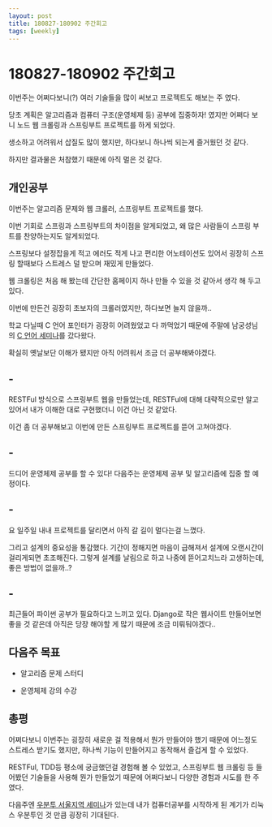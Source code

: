 ```yaml
---
layout: post
title: 180827-180902 주간회고
tags: [weekly]
---
```


# 180827-180902 주간회고

이번주는 어쩌다보니(?) 여러 기술들을 많이 써보고 프로젝트도 해보는 주 였다.

당초 계획은 알고리즘과 컴퓨터 구조(운영체제 등) 공부에 집중하자! 였지만 어쩌다 보니 노드 웹 크롤링과 스프링부트 프로젝트를 하게 되었다.

생소하고 어려워서 삽질도 많이 했지만, 하다보니 하나씩 되는게 즐거웠던 것 같다.

하지만 결과물은 처참했기 때문에 아직 멀은 것 같다.



## 개인공부

이번주는 알고리즘 문제와 웹 크롤러, 스프링부트 프로젝트를 했다.

이번 기회로 스프링과 스프링부트의 차이점을 알게되었고, 왜 많은 사람들이 스프링 부트를 찬양하는지도 알게되었다.

스프링보다 설정잡을게 적고 에러도 적게 나고 편리한 어노테이션도 있어서 굉장히 스프링 할때보다 스트레스 덜 받으며 재밌게 만들었다.

웹 크롤링은 처음 해 봤는데 간단한 홈페이지 하나 만들 수 있을 것 같아서 생각 해 두고 있다. 

이번에 만든건 굉장히 초보자의 크롤러였지만, 하다보면 늘지 않을까..

학교 다닐때 C 언어 포인터가 굉장히 어려웠었고 다 까먹었기 때문에 주말에 남궁성님의 [C 언어 세미나](https://m.cafe.naver.com/ArticleRead.nhn?clubid=10286641&articleid=154893&page=1&boardtype=L&menuid=208)를 갔다왔다.

확실히 옛날보단 이해가 됐지만 아직 어려워서 조금 더 공부해봐야겠다.

## -

RESTFul 방식으로 스프링부트 웹을 만들었는데, RESTFul에 대해 대략적으로만 알고있어서 내가 이해한 대로 구현했더니 이건 아닌 것 같았다.

이건 좀 더 공부해보고 이번에 만든 스프링부트 프로젝트를 뜯어 고쳐야겠다.

## -

드디어 운영체제 공부를 할 수 있다! 다음주는 운영체제 공부 및 알고리즘에 집중 할 예정이다.

## -

요 일주일 내내 프로젝트를 달리면서 아직 갈 길이 멀다는걸 느꼈다. 

그리고 설계의 중요성을 통감했다. 기간이 정해지면 마음이 급해져서 설계에 오랜시간이 걸리게되면 초조해진다.
그렇게 설계를 날림으로 하고 나중에 뜯어고치느라 고생하는데, 좋은 방법이 없을까..?

## -

최근들어 파이썬 공부가 필요하다고 느끼고 있다. Django로 작은 웹사이트 만들어보면 좋을 것 같은데 아직은 당장 해야할 게 많기 때문에 조금 미뤄둬야겠다.. 

## 다음주 목표

* 알고리즘 문제 스터디

* 운영체제 강의 수강

## 총평

어쩌다보니 이번주는 굉장히 새로운 걸 적용해서 뭔가 만들어야 했기 때문에 어느정도 스트레스 받기도 했지만, 하나씩 기능이 만들어지고 동작해서 즐겁게 할 수 있었다.

RESTFul, TDD등 평소에 궁금했던걸 경험해 볼 수 있었고, 스프링부트 웹 크롤링 등 들어봤던 기술들을 사용해 뭔가 만들었기 때문에 어쩌다보니 다양한 경험과 시도를 한 주였다.

다음주엔 [우분투 서울지역 세미나](https://festa.io/events/67)가 있는데 내가 컴퓨터공부를 시작하게 된 계기가 리눅스 우분투인 것 만큼 굉장히 기대된다.


